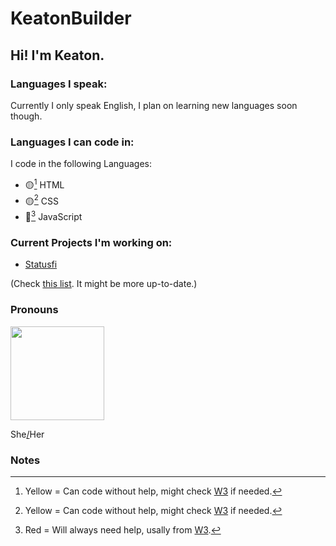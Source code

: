 # KeatonBuilder
## Hi! I'm Keaton.

### Languages I speak:
Currently I only speak English, I plan on learning new languages soon though.

### Languages I can code in:
I code in the following Languages:

- 🟡[^1] HTML
- 🟡[^1] CSS
- 🔴[^2] JavaScript

### Current Projects I'm working on:
- [Statusfi](https://keatonbuilder.github.io/statusfi/about.html)

(Check [this list](https://github.com/stars/keatonbuilder/lists/current-projects). It might be more up-to-date.)

### Pronouns

<img src="https://raw.githubusercontent.com/keatonbuilder/keatonbuilder/main/src/identitybadge.png" width=150 height=150> <p>She<a href="https://en.pronouns.page/@keatonbuilds">/</a>Her

### Notes
[^1]: Yellow = Can code without help, might check [W3](https://www.w3schools.com) if needed.
[^2]: Red = Will always need help, usally from [W3](https://www.w3schools.com).
